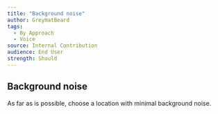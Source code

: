 ```yaml
---
title: "Background noise"
author: GreyHatBeard
tags: 
  - By Approach
  - Voice
source: Internal Contribution
audience: End User
strength: Should
---
```

## Background noise

As far as is possible, choose a location with minimal background noise.